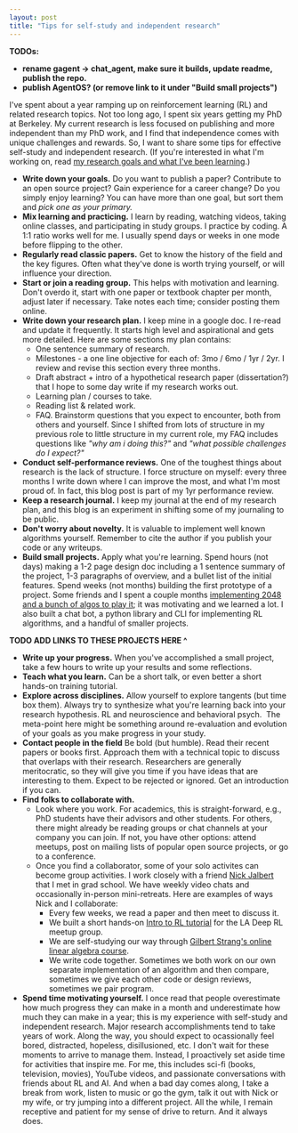 ```yaml
---
layout: post
title: "Tips for self-study and independent research"
---
```

**TODOs:**
* **rename gagent -> chat_agent, make sure it builds, update readme, publish the repo.**
* **publish AgentOS? (or remove link to it under "Build small projects")**

I've spent about a year ramping up on reinforcement learning (RL) and related research topics. Not too long ago, I spent six years getting my PhD at Berkeley. My current research is less focused on publishing and more independent than my PhD work, and I find that independence comes with unique challenges and rewards. So, I want to share some tips for effective self-study and independent research. (If you're interested in what I'm working on, read [my research goals and what I've been learning](research-goals.html).) 

* **Write down your goals.** Do you want to publish a paper? Contribute to an open source project? Gain experience for a career change? Do you simply enjoy learning? You can have more than one goal, but sort them and _pick one as your primary._
* **Mix learning and practicing.** I learn by reading, watching videos, taking online classes, and participating in study groups. I practice by coding. A 1:1 ratio works well for me. I usually spend days or weeks in one mode before flipping to the other.
* **Regularly read classic papers.** Get to know the history of the field and the key figures. Often what they've done is worth trying yourself, or will influence your direction.
* **Start or join a reading group.** This helps with motivation and learning. Don't overdo it, start with one paper or textbook chapter per month, adjust later if necessary. Take notes each time; consider posting them online.
* **Write down your research plan.** I keep mine in a google doc. I re-read and update it frequently. It starts high level and aspirational and gets more detailed. Here are some sections my plan contains:
    * One sentence summary of research.
    * Milestones - a one line objective for each of: 3mo / 6mo / 1yr / 2yr. I review and revise this section every three months.
    * Draft abstract + intro of a hypothetical research paper (dissertation?) that I hope to some day write if my research works out.
    * Learning plan / courses to take.
    * Reading list & related work.
    * FAQ. Brainstorm questions that you expect to encounter, both from others and yourself. Since I shifted from lots of structure in my previous role to little structure in my current role, my FAQ includes questions like _"why am i doing this?"_ and _"what possible challenges do I expect?"_
* **Conduct self-performance reviews.** One of the toughest things about research is the lack of structure. I force structure on myself: every three months I write down where I can improve the most, and what I'm most proud of. In fact, this blog post is part of my 1yr performance review.
* **Keep a research journal.** I keep my journal at the end of my research plan, and this blog is an experiment in shifting some of my journaling to be public.
* **Don't worry about novelty.** It is valuable to implement well known algorithms yourself. Remember to cite the author if you publish your code or any writeups.
* **Build small projects.** Apply what you're learning. Spend hours (not days) making a 1-2 page design doc including a 1 sentence summary of the project, 1-3 paragraphs of overview, and a bullet list of the initial features. Spend weeks (not months) building the first prototype of a project. Some friends and I spent a couple months [implementing 2048 and a bunch of algos to play it](https://github.com/andyk/improved-funicular); it was motivating and we learned a lot. I also built a chat bot, a python library and CLI for implementing RL algorithms, and a handful of smaller projects.

**TODO ADD LINKS TO THESE PROJECTS HERE ^**

* **Write up your progress.** When you've accomplished a small project, take a few hours to write up your results and some reflections.
* **Teach what you learn.** Can be a short talk, or even better a short hands-on training tutorial.
* **Explore across disciplines.** Allow yourself to explore tangents (but time box them). Always try to synthesize what you're learning back into your research hypothesis. RL and neuroscience and behavioral psych.  The meta-point here might be something around re-evaluation and evolution of your goals as you make progress in your study.  
* **Contact people in the field** Be bold (but humble). Read their recent papers or books first. Approach them with a technical topic to discuss that overlaps with their research. Researchers are generally meritocratic, so they will give you time if you have ideas that are interesting to them. Expect to be rejected or ignored. Get an introduction if you can.
* **Find folks to collaborate with.**
    * Look where you work. For academics, this is straight-forward, e.g., PhD students have their advisors and other students. For others, there might already be reading groups or chat channels at your company you can join. If not, you have other options: attend meetups, post on mailing lists of popular open source projects, or go to a conference.
    * Once you find a collaborator, some of your solo activites can become group activities. I work closely with a friend [Nick Jalbert](https://nickjalbert.github.io/) that I met in grad school. We have weekly video chats and occasionally in-person mini-retreats. Here are examples of ways Nick and I collaborate:
        * Every few weeks, we read a paper and then meet to discuss it.
        * We built a short hands-on [Intro to RL tutorial](https://www.meetup.com/LA-Deep-RL/events/268096321/) for the LA Deep RL meetup group.
        * We are self-studying our way through [Gilbert Strang's online linear algebra course](https://ocw.mit.edu/courses/mathematics/18-06sc-linear-algebra-fall-2011/).
        * We write code together. Sometimes we both work on our own separate implementation of an algorithm and then compare, sometimes we give each other code or design reviews, sometimes we pair program.
* **Spend time motivating yourself.** I once read that people overestimate how much progress they can make in a month and underestimate how much they can make in a year; this is my experience with self-study and independent research. Major research accomplishments tend to take years of work. Along the way, you should expect to ocassionally feel bored, distracted, hopeless, disillusioned, etc. I don't wait for these moments to arrive to manage them. Instead, I proactively set aside time for activities that inspire me. For me, this includes sci-fi (books, television, movies), YouTube videos, and passionate conversations with friends about RL and AI. And when a bad day comes along, I take a break from work, listen to music or go the gym, talk it out with Nick or my wife, or try jumping into a different project. All the while, I remain receptive and patient for my sense of drive to return. And it always does.